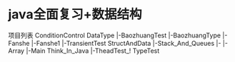 # java全面复习+数据结构
项目列表
ConditionControl 
DataType 
|-BaozhuangTest
|-BaozhuangType
|-Fanshe
|-Fanshe1
|-TransientTest
StructAndData
|-Stack_And_Queues
  |-
|-Array
|-Main
Think_In_Java
|-TheadTest_!
TypeTest
